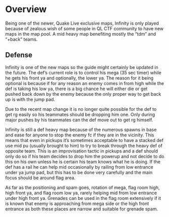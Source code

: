 # Overview
Being one of the newer, Quake Live exclusive maps, Infinity is only played because of zealous wish of some people in QL CTF community to have new maps in the map pool. A mid heavy map benefiting mostly the “tdm” and “+back” teams.

## Defense
Infinity is one of the new maps so the guide might certainly be updated in the future. The def’s current role is to control his mega (35 sec timer) while he gets his front ya and optionally, the lower ya. The reason for it being optional is because if for any reason an enemy comes in from high while the def is taking his low ya, there is a big chance he will either die or get pushed back down by the enemy because the only proper way to get back up is with the jump pad.

Due to the recent map change it is no longer quite possible for the def to get rg easily so his teammates should be dropping him one. Only during major pushes by his teammates can the def move out to get rg himself.

Infinity is still a def heavy map because of the numerous spawns in base and ease for anyone to stop the enemy fc if they are in the vicinity. This means that even in pickups it’s sometimes acceptable to have a stacked def use mid pu (usually brought to him) to try to break through the heavy def of opposite team. This is an improvisation tactic in pickups and a def should only do so if his team decides to drop him the powerup and not decide to do this on his own unless he is certain his team knows what he is doing. If the def has a rail he can help mid occasionally by railing from low entrance under ya jump pad, but this has to be done very carefully and the main focus should be around flag area.

As far as the positioning and spam goes, rotation of mega, flag room high, high front ya, and flag room low ya, rarely helping mid from low entrance under high front ya. Grenades can be used in the flag room extensively if it is known that enemy is approaching from mega side or the high front entrance as both these places are narrow and suitable for grenade spam.
